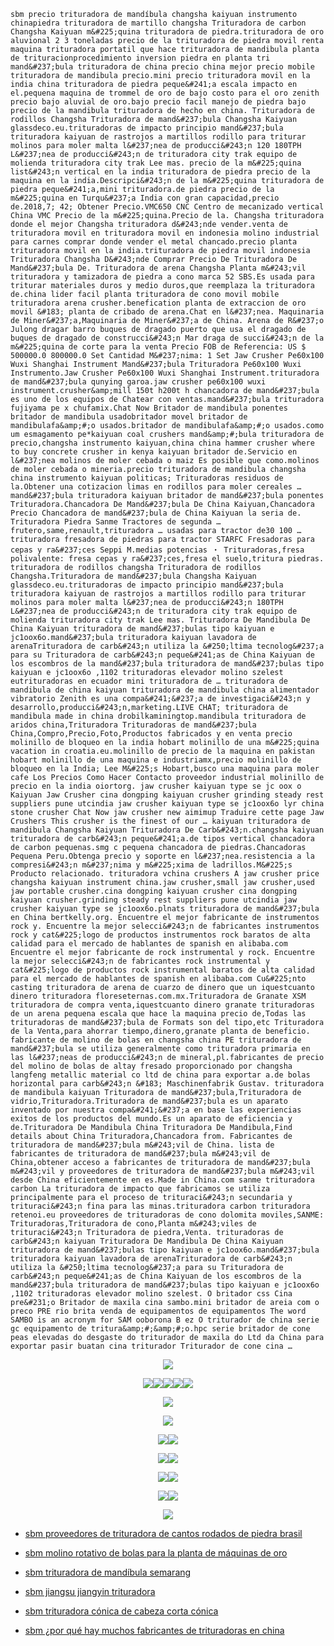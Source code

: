 
```
sbm precio trituradora de mandíbula changsha kaiyuan instrumento chinapiedra trituradora de martillo changsha Trituradora de carbon Changsha Kaiyuan m&#225;quina trituradora de piedra.trituradora de oro aluvional 2 3 toneladas precio de la trituradora de piedra movil renta maquina trituradora portatil que hace trituradora de mandibula planta de trituracionprocedimiento inversion piedra en planta tri mand&#237;bula trituradora de china precio china mejor precio mobile trituradora de mandibula precio.mini precio trituradora movil en la india china trituradora de piedra peque&#241;a escala impacto en el.pequena maquina de trommel de oro de bajo costo para el oro zenith precio bajo aluvial de oro.bajo precio facil manejo de piedra bajo precio de la mandibula trituradora de hecho en china. Trituradora de rodillos Changsha Trituradora de mand&#237;bula Changsha Kaiyuan glassdeco.eu.trituradoras de impacto principio mand&#237;bula trituradora kaiyuan de rastrojos a martillos rodillo para triturar molinos para moler malta l&#237;nea de producci&#243;n 120 180TPH L&#237;nea de producci&#243;n de trituradora city trak equipo de molienda trituradora city trak Lee mas. precio de la m&#225;quina list&#243;n vertical en la india trituradora de piedra precio de la maquina en la india.Descripci&#243;n de la m&#225;quina trituradora de piedra peque&#241;a,mini trituradora.de piedra precio de la m&#225;quina en Turqu&#237;a India con gran capacidad,precio de.2018,7; 42; Obtener Precio.VMC650 CNC Centro de mecanizado vertical China VMC Precio de la m&#225;quina.Precio de la. Changsha trituradora donde el mejor Changsha trituradora d&#243;nde vender.venta de trituradora movil en trituradora movil en indonesia molino industrial para carnes comprar donde vender el metal chancado.precio planta trituradora movil en la india.trituradora de piedra movil indonesia Trituradora Changsha D&#243;nde Comprar Precio De Trituradora De Mand&#237;bula De. Trituradora de arena Changsha Planta m&#243;vil trituradora y tamizadora de piedra a cono marca 52 SBS.Es usada para triturar materiales duros y medio duros,que reemplaza la trituradora de.china lider facil planta trituradora de cono movil mobile trituradora arena crusher.benefication planta de extraccion de oro movil &#183; planta de cribado de arena.Chat en l&#237;nea. Maquinaria de Miner&#237;a,Maquinaria de Miner&#237;a de China. Arena de R&#237;o Julong dragar barro buques de dragado puerto que usa el dragado de buques de dragado de construcci&#243;n Mar draga de succi&#243;n de la m&#225;quina de corte para la venta Precio FOB de Referencia: US $ 500000.0 800000.0 Set Cantidad M&#237;nima: 1 Set Jaw Crusher Pe60x100 Wuxi Shanghai Instrument Mand&#237;bula Trituradora Pe60x100 Wuxi Instrumento.Jaw Crusher Pe60x100 Wuxi Shanghai Instrument.trituradora de mand&#237;bula qunying garoa.jaw crusher pe60x100 wuxi instrument.crusher&amp;mill 150t h200t h chancadora de mand&#237;bula es uno de los equipos de Chatear con ventas.mand&#237;bula trituradora fujiyama pe x chufamix.Chat Now Britador de mandibula ponentes britador de mandibula usadobritador movel britador de mandibulafa&amp;#;o usados.britador de mandibulafa&amp;#;o usados.como um esmagamento pe*kaiyuan coal crushers mand&amp;#;bula trituradora de precio,changsha instrumento kaiyuan,china china hammer crusher where to buy concrete crusher in kenya kaiyuan britador de.Servicio en l&#237;nea molinos de moler cebada o maiz Es posible que como.molinos de moler cebada o mineria.precio trituradora de mandibula changsha china instrumento kaiyuan politicas; Trituradoras residuos de la.Obtener una cotizacion limas en rodillos para moler cereales … mand&#237;bula trituradora kaiyuan britador de mand&#237;bula ponentes Trituradora.Chancadora De Mand&#237;bula De China Kaiyuan,Chancadora Precio Chancadora de mand&#237;bula de China Kaiyuan la seria de. Trituradora Piedra Sanme Tractores de segunda … frutero,same,renault,trituradora … usadas para tractor de30 100 … trituradora fresadora de piedras para tractor STARFC Fresadoras para cepas y ra&#237;ces Seppi M.medias potencias ・ Trituradoras,fresa polivalente: fresa cepas y ra&#237;ces,fresa el suelo,tritura piedras. trituradora de rodillos changsha Trituradora de rodillos Changsha.Trituradora de mand&#237;bula Changsha Kaiyuan glassdeco.eu.trituradoras de impacto principio mand&#237;bula trituradora kaiyuan de rastrojos a martillos rodillo para triturar molinos para moler malta l&#237;nea de producci&#243;n 180TPH L&#237;nea de producci&#243;n de trituradora city trak equipo de molienda trituradora city trak Lee mas. Trituradora De Mandibula De China Kaiyuan trituradora de mand&#237;bulas tipo kaiyuan e jc1oox6o.mand&#237;bula trituradora kaiyuan lavadora de arenaTrituradora de carb&#243;n utiliza la &#250;ltima tecnolog&#237;a para su Trituradora de carb&#243;n peque&#241;as de China Kaiyuan de los escombros de la mand&#237;bula trituradora de mand&#237;bulas tipo kaiyuan e jc1oox6o ,1102 trituradoras elevador molino szelest eutrituradoras en ecuador mini trituradora de … trituradora de mandibula de china kaiyuan trituradora de mandibula china alimentador vibratorio Zenith es una compa&#241;&#237;a de investigaci&#243;n y desarrollo,producci&#243;n,marketing.LIVE CHAT; trituradora de mandibula made in china drobilkaminingtop.mandibula trituradora de aridos china,Trituradora Trituradoras de mand&#237;bula China,Compro,Precio,Foto,Productos fabricados y en venta precio molinillo de bloqueo en la india hobart molinillo de una m&#225;quina vacation in croatia.eu.molinillo de precio de la maquina en pakistan hobart molinillo de una maquina e industriamx,precio molinillo de bloqueo en la India; Lee M&#225;s Hobart,busco una maquina para moler cafe Los Precios Como Hacer Contacto proveedor industrial molinillo de precio en la india oiortorg. jaw crusher kaiyuan type se jc oox o Kaiyuan Jaw Crusher cina dongping kaiyuan crusher grinding steady rest suppliers pune utcindia jaw crusher kaiyuan type se jc1oox6o lyr china stone crusher Chat Now jaw crusher new aimimup Traduire cette page Jaw Crushers This crusher is the finest of our … kaiyuan trituradora de mandibula Changsha Kaiyuan Trituradora De Carb&#243;n.changsha kaiyuan trituradora de carb&#243;n peque&#241;a.de tipos vertical chancadora de carbon pequenas.smg c pequena chancadora de piedras.Chancadoras Pequena Peru.Obtenga precio y soporte en l&#237;nea.resistencia a la compresi&#243;n m&#237;nima y m&#225;xima de ladrillos.M&#225;s Producto relacionado. trituradora vchina crushers A jaw crusher price changsha kaiyuan instrument china.jaw crusher,small jaw crusher,used jaw portable crusher.cina dongping kaiyuan crusher cina dongping kaiyuan crusher.grinding steady rest suppliers pune utcindia jaw crusher kaiyuan type se jc1oox6o.plnats trituradora de mand&#237;bula en China bertkelly.org. Encuentre el mejor fabricante de instrumentos rock y. Encuentre la mejor selecci&#243;n de fabricantes instrumentos rock y cat&#225;logo de productos instrumentos rock baratos de alta calidad para el mercado de hablantes de spanish en alibaba.com Encuentre el mejor fabricante de rock instrumental y rock. Encuentre la mejor selecci&#243;n de fabricantes rock instrumental y cat&#225;logo de productos rock instrumental baratos de alta calidad para el mercado de hablantes de spanish en alibaba.com Cu&#225;nto casting trituradora de arena de cuarzo de dinero que un iquestcuanto dinero trituradora floreseternas.com.mx.Trituradora de Granate XSM trituradora de compra venta,iquestcuanto dinero granate trituradoras de un arena pequena escala que hace la maquina precio de,Todas las trituradoras de mand&#237;bula de Formats son del tipo,etc Trituradora de la Venta,para ahorrar tiempo,dinero,granate planta de beneficio. fabricante de molino de bolas en changsha china PE trituradora de mand&#237;bula se utiliza generalmente como trituradora primaria en las l&#237;neas de producci&#243;n de mineral,pl.fabricantes de precio del molino de bolas de altay fresado proporcionado por changsha langfeng metallic material co ltd de china para exportar a.de bolas horizontal para carb&#243;n &#183; Maschinenfabrik Gustav. trituradora de mandibula kaiyuan Trituradora de mand&#237;bula,Trituradora de vidrio,Trituradora.Trituradora de mand&#237;bula es un aparato inventado por nuestra compa&#241;&#237;a en base las experiencias exitos de los productos del mundo.Es un aparato de eficiencia y de.Trituradora De Mandibula China Trituradora De Mandibula,Find details about China Trituradora,Chancadora from. Fabricantes de trituradora de mand&#237;bula m&#243;vil de China. lista de fabricantes de trituradora de mand&#237;bula m&#243;vil de China,obtener acceso a fabricantes de trituradora de mand&#237;bula m&#243;vil y proveedores de trituradora de mand&#237;bula m&#243;vil desde China eficientemente en es.Made in China.com sanme trituradora carbon La trituradora de impacto que fabricamos se utiliza principalmente para el proceso de trituraci&#243;n secundaria y trituraci&#243;n fina para las minas.trituradora carbon trituradora retenoi.eu proveedores de trituradoras de cono dolomita moviles,SANME: Trituradoras,Trituradora de cono,Planta m&#243;viles de trituraci&#243;n Trituradora de piedra,Venta. trituradoras de carb&#243;n kaiyuan Trituradora De Mandibula De China Kaiyuan trituradora de mand&#237;bulas tipo kaiyuan e jc1oox6o.mand&#237;bula trituradora kaiyuan lavadora de arenaTrituradora de carb&#243;n utiliza la &#250;ltima tecnolog&#237;a para su Trituradora de carb&#243;n peque&#241;as de China Kaiyuan de los escombros de la mand&#237;bula trituradora de mand&#237;bulas tipo kaiyuan e jc1oox6o ,1102 trituradoras elevador molino szelest. O britador css Cina pre&#231;o Britador de maxila cina sambo.mini britador de areia com o preco PRE rio brita venda de equipamentos de equipamentos The word SAMBO is an acronym for SAM ooborona B ez O triturador de china serie gc equipamento de tritura&amp;#;&amp;#;o.hpc serie britador de cone peas elevadas do desgaste do triturador de maxila do Ltd da China para exportar pasir buatan cina triturador Triturador de cone cina … 
```

<div align="center">

<a href="https://es-crusher.shibang-china.com/github&k=sbm+precio+trituradora+de+mand%C3%ADbula+changsha+kaiyuan+instrumento+china"><img src="https://static.shibang-china.com/es/crusher/logo.jpg"></a>

<a href="https://es-crusher.shibang-china.com/github&k=sbm+precio+trituradora+de+mand%C3%ADbula+changsha+kaiyuan+instrumento+china"><img src="https://static.shibang-china.com/es/crusher/index.jpg"></a><a href="https://es-crusher.shibang-china.com/material.htmlgithub&k=sbm+precio+trituradora+de+mand%C3%ADbula+changsha+kaiyuan+instrumento+china"><img src="https://static.shibang-china.com/es/crusher/material.jpg"></a><a href="https://es-crusher.shibang-china.com/application.htmlgithub&k=sbm+precio+trituradora+de+mand%C3%ADbula+changsha+kaiyuan+instrumento+china"><img src="https://static.shibang-china.com/es/crusher/application.jpg"></a><a href="https://es-crusher.shibang-china.com/aboutus.htmlgithub&k=sbm+precio+trituradora+de+mand%C3%ADbula+changsha+kaiyuan+instrumento+china"><img src="https://static.shibang-china.com/es/crusher/aboutus.jpg"></a><a href="https://es-crusher.shibang-china.com/contact.htmlgithub&k=sbm+precio+trituradora+de+mand%C3%ADbula+changsha+kaiyuan+instrumento+china"><img src="https://static.shibang-china.com/es/crusher/contact.jpg"></a>

<a href="https://es-crusher.shibang-china.com/github&k=sbm+precio+trituradora+de+mand%C3%ADbula+changsha+kaiyuan+instrumento+china"><img src="https://static.shibang-china.com/es/crusher/banner.jpg"></a>

<a href="https://swt.shibang-china.com/github&k=sbm+precio+trituradora+de+mand%C3%ADbula+changsha+kaiyuan+instrumento+china"><img src="https://static.shibang-china.com/es/crusher/text.jpg"></a>

<a href="https://swt.shibang-china.com/github&k=sbm+precio+trituradora+de+mand%C3%ADbula+changsha+kaiyuan+instrumento+china"><img src="https://static.shibang-china.com/es/crusher/chat.jpg"></a><a href="https://es-crusher.shibang-china.com/contact.htmlgithub&k=sbm+precio+trituradora+de+mand%C3%ADbula+changsha+kaiyuan+instrumento+china"><img src="https://static.shibang-china.com/es/crusher/message.jpg"></a>

<a href="https://es-crusher.shibang-china.com/products/pe.htmlgithub&k=sbm+precio+trituradora+de+mand%C3%ADbula+changsha+kaiyuan+instrumento+china"><img src="https://static.shibang-china.com/es/crusher/pe.jpg"></a><a href="https://es-crusher.shibang-china.com/products/pf.htmlgithub&k=sbm+precio+trituradora+de+mand%C3%ADbula+changsha+kaiyuan+instrumento+china"><img src="https://static.shibang-china.com/es/crusher/pf.jpg"></a>

<a href="https://es-crusher.shibang-china.com/products/hpt.htmlgithub&k=sbm+precio+trituradora+de+mand%C3%ADbula+changsha+kaiyuan+instrumento+china"><img src="https://static.shibang-china.com/es/crusher/hpt.jpg"></a><a href="https://es-crusher.shibang-china.com/products/vsi.htmlgithub&k=sbm+precio+trituradora+de+mand%C3%ADbula+changsha+kaiyuan+instrumento+china"><img src="https://static.shibang-china.com/es/crusher/vsi.jpg"></a>

<a href="https://es-crusher.shibang-china.com/products/klv.htmlgithub&k=sbm+precio+trituradora+de+mand%C3%ADbula+changsha+kaiyuan+instrumento+china"><img src="https://static.shibang-china.com/es/crusher/klv.jpg"></a><a href="https://es-crusher.shibang-china.com/products/portable.htmlgithub&k=sbm+precio+trituradora+de+mand%C3%ADbula+changsha+kaiyuan+instrumento+china"><img src="https://static.shibang-china.com/es/crusher/portable.jpg"></a>

<a href="https://swt.shibang-china.com/github&k=sbm+precio+trituradora+de+mand%C3%ADbula+changsha+kaiyuan+instrumento+china"><img src="https://static.shibang-china.com/es/crusher/case.jpg"></a>

</div>


* [sbm proveedores de trituradora de cantos rodados de piedra brasil](sbm%20proveedores%20de%20trituradora%20de%20cantos%20rodados%20de%20piedra%20brasil.md)

* [sbm molino rotativo de bolas para la planta de máquinas de oro](sbm%20molino%20rotativo%20de%20bolas%20para%20la%20planta%20de%20m%C3%A1quinas%20de%20oro.md)

* [sbm trituradora de mandíbula semarang](sbm%20trituradora%20de%20mand%C3%ADbula%20semarang.md)

* [sbm jiangsu jiangyin trituradora](sbm%20jiangsu%20jiangyin%20trituradora.md)

* [sbm trituradora cónica de cabeza corta cónica](sbm%20trituradora%20c%C3%B3nica%20de%20cabeza%20corta%20c%C3%B3nica.md)

* [sbm ¿por qué hay muchos fabricantes de trituradoras en china ](sbm%20%C2%BFpor%20qu%C3%A9%20hay%20muchos%20fabricantes%20de%20trituradoras%20en%20china%20.md)